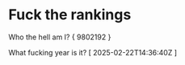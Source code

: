# Fuck the rankings

Who the hell am I?
{ 9802192 }

What fucking year is it?
[ 2025-02-22T14:36:40Z ]
